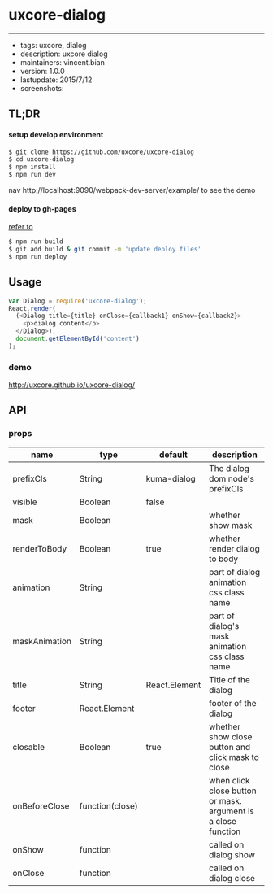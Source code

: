 # uxcore-dialog
---

- tags: uxcore, dialog
- description: uxcore dialog
- maintainers: vincent.bian
- version: 1.0.0
- lastupdate: 2015/7/12
- screenshots:

## TL;DR

#### setup develop environment

```sh
$ git clone https://github.com/uxcore/uxcore-dialog
$ cd uxcore-dialog
$ npm install
$ npm run dev
```
nav http://localhost:9090/webpack-dev-server/example/ to see the demo

#### deploy to gh-pages
[refer to]( http://stackoverflow.com/questions/17643381/how-to-upload-my-angularjs-static-site-to-github-pages)
```sh
$ npm run build
$ git add build & git commit -m 'update deploy files'
$ npm run deploy
```

## Usage

```js
var Dialog = require('uxcore-dialog');
React.render(
  (<Dialog title={title} onClose={callback1} onShow={callback2}>
    <p>dialog content</p>
  </Dialog>),
  document.getElementById('content')
);
```

### demo
http://uxcore.github.io/uxcore-dialog/

## API

### props

|name|type|default|description|
|----|----|-------|-----------|
|prefixCls|String|kuma-dialog|The dialog dom node's prefixCls|
|visible|Boolean|false| |
|mask|Boolean| |whether show mask|
|renderToBody|Boolean|true|whether render dialog to body|
|animation|String| |part of dialog animation css class name|
|maskAnimation|String| |part of dialog's mask animation css class name|
|title|String|React.Element|Title of the dialog|
|footer|React.Element| |footer of the dialog|
|closable|Boolean|true|whether show close button and click mask to close|
|onBeforeClose|function(close)| |when click close button or mask. argument is a close function|
|onShow|function| |called on dialog show|
|onClose|function| |called on dialog close|
